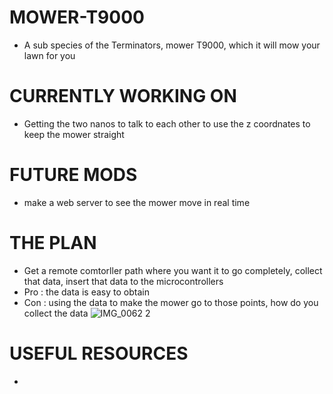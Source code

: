 # MOWER-T9000
- A sub species of the Terminators, mower T9000, which it will mow your lawn for you 

# CURRENTLY WORKING ON 
- Getting the two nanos to talk to each other to use the z coordnates to keep the mower straight 

# FUTURE MODS
- make a web server to see the mower move in real time

# THE PLAN 
- Get a remote comtorller path where you want it to go completely, collect that data, insert that data to the microcontrollers
- Pro : the data is easy to obtain
- Con : using the data to make the mower go to those points, how do you collect the data 
![IMG_0062 2](https://user-images.githubusercontent.com/62858192/120876274-d4ff0a00-c57d-11eb-8e36-67dbd5e5b1c8.jpg)

# USEFUL RESOURCES
- 

